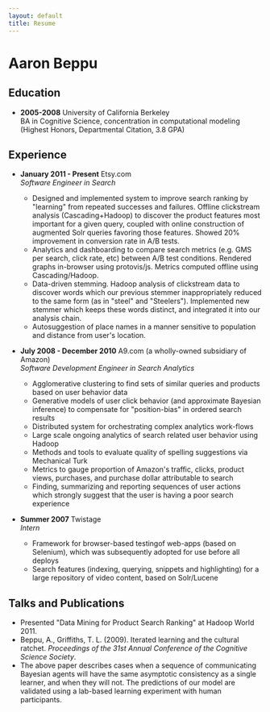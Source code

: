 ```yaml
---
layout: default
title: Resume
---
```


# Aaron Beppu

## Education
* **2005-2008** University of California Berkeley  
BA in Cognitive Science, concentration in computational modeling  
  (Highest Honors, Departmental Citation, 3.8 GPA)

## Experience
* **January 2011 - Present** Etsy.com  
*Software Engineer in Search*
	* Designed and implemented system to improve search ranking by "learning" from repeated successes and failures. Offline clickstream analysis (Cascading+Hadoop) to discover the product features most important for a given query, coupled with online construction of augmented Solr queries favoring those features. Showed 20% improvement in conversion rate in A/B tests.
    * Analytics and dashboarding to compare search metrics (e.g. GMS per search, click rate, etc) between A/B test conditions. Rendered graphs in-browser using protovis/js. Metrics computed offline using Cascading/Hadoop.
    * Data-driven stemming. Hadoop analysis of clickstream data to discover words which our previous stemmer inappropriately reduced to the same form (as in "steel" and "Steelers"). Implemented new stemmer which keeps these words distinct, and integrated it into our analysis chain.
    * Autosuggestion of place names in a manner sensitive to population and distance from user's location.
* **July 2008 - December 2010** A9.com (a wholly-owned subsidiary of Amazon)  
*Software Development Engineer in Search Analytics*  
  * Agglomerative clustering to find sets of similar queries and products based on user behavior data  
  * Generative models of user click behavior (and approximate Bayesian inference) to compensate for "position-bias" in ordered search results 
  * Distributed system for orchestrating complex analytics work-flows  
  * Large scale ongoing analytics of search related user behavior using Hadoop  
  * Methods and tools to evaluate quality of spelling suggestions via Mechanical Turk  
  * Metrics to gauge proportion of Amazon's traffic, clicks, product views, purchases, and purchase dollar attributable to search  
  * Finding, summarizing and reporting sequences of user actions which strongly suggest that the user is having a poor search experience

* **Summer 2007** Twistage  
*Intern*  
  * Framework for browser-based testingof web-apps (based on Selenium), which was subsequently adopted for use before all deploys  
  * Search features (indexing, querying, snippets and highlighting) for a large repository of video content, based on Solr/Lucene

## Talks and Publications
* Presented "Data Mining for Product Search Ranking" at Hadoop World 2011.
* Beppu, A., Griffiths, T. L. (2009). Iterated learning and the cultural ratchet. _Proceedings of the 31st Annual Conference of the Cognitive Science Society_.
* The above paper describes cases when a sequence of communicating Bayesian agents will have the same asymptotic consistency as a single learner, and when they will not. The predictions of our model are validated using a lab-based learning experiment with human participants.

